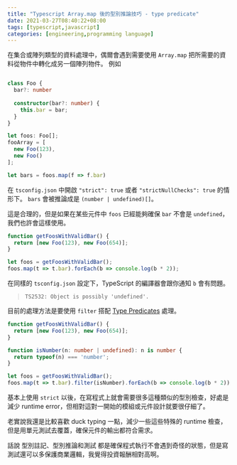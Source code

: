```yaml
---
title: "Typescript Array.map 後的型別推論技巧 - type predicate"
date: 2021-03-27T08:40:22+08:00
tags: [typescript,javascript]
categories: [engineering,programming language]
---
```


在集合或陣列類型的資料處理中，偶爾會遇到需要使用 `Array.map` 把所需要的資料從物件中轉化成另一個陣列物件。
例如

```typescript

class Foo {
  bar?: number
  
  constructor(bar?: number) {
    this.bar = bar;
  }
}

let foos: Foo[];
fooArray = [
  new Foo(123),
  new Foo()
];

let bars = foos.map(f => f.bar)
```

在 `tsconfig.json` 中開啟 `"strict": true` 或者 `"strictNullChecks": true` 的情形下。
`bars` 會被推論成是 `(number | undefined)[]`。

這是合理的，但是如果在某些元件中 `foos` 已經能夠確保 `bar` 不會是 `undefined`，我們也許會這樣使用。

```typescript
function getFoosWithValidBar() {
  return [new Foo(123), new Foo(654)];
}

let foos = getFoosWithValidBar();
foos.map(t => t.bar).forEach(b => console.log(b * 2));
```

在同樣的 `tsconfig.json` 設定下，TypeScript 的編譯器會跟你通知 `b` 會有問題。

> `TS2532: Object is possibly 'undefined'.`

目前的處理方法是要使用 `filter` 搭配 [Type Predicates](https://www.typescriptlang.org/docs/handbook/2/narrowing.html#using-type-predicates) 處理。

```typescript
function getFoosWithValidBar() {
  return [new Foo(123), new Foo(654)];
}

function isNumber(n: number | undefined): n is number {
  return typeof(n) === 'number';
}

let foos = getFoosWithValidBar();
foos.map(t => t.bar).filter(isNumber).forEach(b => console.log(b * 2));
```

基本上使用 `strict` 以後，在寫程式上就會需要很多這種類似的型別檢查，好處是減少 runtime error，但相對這對一開始的模組或元件設計就要很仔細了。

老實說我還是比較喜歡 duck typing 一點，減少一些這些特殊的 runtime 檢查，但是用單元測試去覆蓋，確保元件的輸出都符合需求。

話說 型別註記、型別推論和測試 都是確保程式執行不會遇到奇怪的狀態，但是寫測試還可以多保護商業邏輯，我覺得投資報酬相對高啊。
